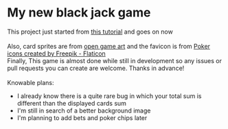 # My new black jack game
This project just started from [this tutorial](https://youtu.be/bMYCWccL-3U) and goes on now <br>
<br>
Also, card sprites are from [open game art](https://opengameart.org/content/cards-set) and the favicon is from [Poker icons created by Freepik - Flaticon](https://www.flaticon.com/free-icon/clover_105219) <br>
Finally, This game is almost done while still in development so any issues or pull requests you can create are welcome. Thanks in advance!<br>
<br>
Knowable plans:
* I already know there is a quite rare bug in which your total sum is different than the displayed cards sum <br> 
* I'm still in search of a better background image <br>
* I'm planning to add bets and poker chips later <br>